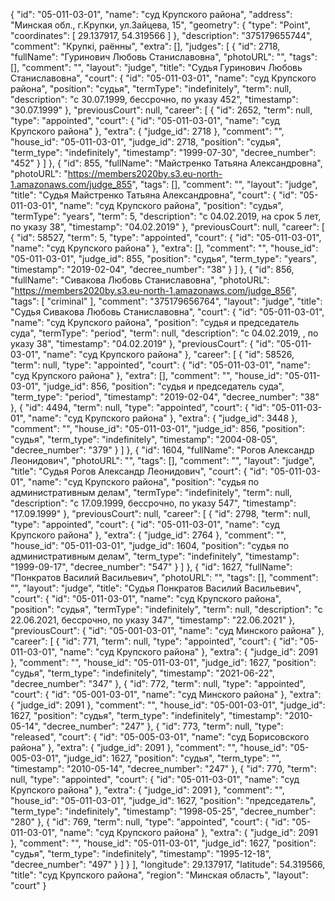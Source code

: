 {
    "id": "05-011-03-01",
    "name": "суд Крупского района",
    "address": "Минская обл., г.Крупки, ул.Зайцева, 15",
    "geometry": {
        "type": "Point",
        "coordinates": [
            29.137917,
            54.319566
        ]
    },
    "description": "375179655744",
    "comment": "Крупкі, раённы",
    "extra": [],
    "judges": [
        {
            "id": 2718,
            "fullName": "Гуринович Любовь Станиславовна",
            "photoURL": "",
            "tags": [],
            "comment": "",
            "layout": "judge",
            "title": "Судья Гуринович Любовь Станиславовна",
            "court": {
                "id": "05-011-03-01",
                "name": "суд Крупского района",
                "position": "судья",
                "termType": "indefinitely",
                "term": null,
                "description": "c 30.07.1999, бессрочно, по указу 452",
                "timestamp": "30.07.1999"
            },
            "previousCourt": null,
            "career": [
                {
                    "id": 2652,
                    "term": null,
                    "type": "appointed",
                    "court": {
                        "id": "05-011-03-01",
                        "name": "суд Крупского района"
                    },
                    "extra": {
                        "judge_id": 2718
                    },
                    "comment": "",
                    "house_id": "05-011-03-01",
                    "judge_id": 2718,
                    "position": "судья",
                    "term_type": "indefinitely",
                    "timestamp": "1999-07-30",
                    "decree_number": "452"
                }
            ]
        },
        {
            "id": 855,
            "fullName": "Майстренко Татьяна Александровна",
            "photoURL": "https://members2020by.s3.eu-north-1.amazonaws.com/judge_855",
            "tags": [],
            "comment": "",
            "layout": "judge",
            "title": "Судья Майстренко Татьяна Александровна",
            "court": {
                "id": "05-011-03-01",
                "name": "суд Крупского района",
                "position": "судья",
                "termType": "years",
                "term": 5,
                "description": "c 04.02.2019, на срок 5 лет, по указу 38",
                "timestamp": "04.02.2019"
            },
            "previousCourt": null,
            "career": [
                {
                    "id": 58527,
                    "term": 5,
                    "type": "appointed",
                    "court": {
                        "id": "05-011-03-01",
                        "name": "суд Крупского района"
                    },
                    "extra": [],
                    "comment": "",
                    "house_id": "05-011-03-01",
                    "judge_id": 855,
                    "position": "судья",
                    "term_type": "years",
                    "timestamp": "2019-02-04",
                    "decree_number": "38"
                }
            ]
        },
        {
            "id": 856,
            "fullName": "Сивакова Любовь Станиславовна",
            "photoURL": "https://members2020by.s3.eu-north-1.amazonaws.com/judge_856",
            "tags": [
                "criminal"
            ],
            "comment": "375179656764",
            "layout": "judge",
            "title": "Судья Сивакова Любовь Станиславовна",
            "court": {
                "id": "05-011-03-01",
                "name": "суд Крупского района",
                "position": "судья и председатель суда",
                "termType": "period",
                "term": null,
                "description": "c 04.02.2019, , по указу 38",
                "timestamp": "04.02.2019"
            },
            "previousCourt": {
                "id": "05-011-03-01",
                "name": "суд Крупского района"
            },
            "career": [
                {
                    "id": 58526,
                    "term": null,
                    "type": "appointed",
                    "court": {
                        "id": "05-011-03-01",
                        "name": "суд Крупского района"
                    },
                    "extra": [],
                    "comment": "",
                    "house_id": "05-011-03-01",
                    "judge_id": 856,
                    "position": "судья и председатель суда",
                    "term_type": "period",
                    "timestamp": "2019-02-04",
                    "decree_number": "38"
                },
                {
                    "id": 4494,
                    "term": null,
                    "type": "appointed",
                    "court": {
                        "id": "05-011-03-01",
                        "name": "суд Крупского района"
                    },
                    "extra": {
                        "judge_id": 3448
                    },
                    "comment": "",
                    "house_id": "05-011-03-01",
                    "judge_id": 856,
                    "position": "судья",
                    "term_type": "indefinitely",
                    "timestamp": "2004-08-05",
                    "decree_number": "379"
                }
            ]
        },
        {
            "id": 1604,
            "fullName": "Рогов Александр Леонидович",
            "photoURL": "",
            "tags": [],
            "comment": "",
            "layout": "judge",
            "title": "Судья Рогов Александр Леонидович",
            "court": {
                "id": "05-011-03-01",
                "name": "суд Крупского района",
                "position": "судья по административным делам",
                "termType": "indefinitely",
                "term": null,
                "description": "c 17.09.1999, бессрочно, по указу 547",
                "timestamp": "17.09.1999"
            },
            "previousCourt": null,
            "career": [
                {
                    "id": 2798,
                    "term": null,
                    "type": "appointed",
                    "court": {
                        "id": "05-011-03-01",
                        "name": "суд Крупского района"
                    },
                    "extra": {
                        "judge_id": 2764
                    },
                    "comment": "",
                    "house_id": "05-011-03-01",
                    "judge_id": 1604,
                    "position": "судья по административным делам",
                    "term_type": "indefinitely",
                    "timestamp": "1999-09-17",
                    "decree_number": "547"
                }
            ]
        },
        {
            "id": 1627,
            "fullName": "Понкратов Василий Васильевич",
            "photoURL": "",
            "tags": [],
            "comment": "",
            "layout": "judge",
            "title": "Судья Понкратов Василий Васильевич",
            "court": {
                "id": "05-011-03-01",
                "name": "суд Крупского района",
                "position": "судья",
                "termType": "indefinitely",
                "term": null,
                "description": "c 22.06.2021, бессрочно, по указу 347",
                "timestamp": "22.06.2021"
            },
            "previousCourt": {
                "id": "05-001-03-01",
                "name": "суд Минского района"
            },
            "career": [
                {
                    "id": 771,
                    "term": null,
                    "type": "appointed",
                    "court": {
                        "id": "05-011-03-01",
                        "name": "суд Крупского района"
                    },
                    "extra": {
                        "judge_id": 2091
                    },
                    "comment": "",
                    "house_id": "05-011-03-01",
                    "judge_id": 1627,
                    "position": "судья",
                    "term_type": "indefinitely",
                    "timestamp": "2021-06-22",
                    "decree_number": "347"
                },
                {
                    "id": 772,
                    "term": null,
                    "type": "appointed",
                    "court": {
                        "id": "05-001-03-01",
                        "name": "суд Минского района"
                    },
                    "extra": {
                        "judge_id": 2091
                    },
                    "comment": "",
                    "house_id": "05-001-03-01",
                    "judge_id": 1627,
                    "position": "судья",
                    "term_type": "indefinitely",
                    "timestamp": "2010-05-14",
                    "decree_number": "247"
                },
                {
                    "id": 773,
                    "term": null,
                    "type": "released",
                    "court": {
                        "id": "05-005-03-01",
                        "name": "суд Борисовского района"
                    },
                    "extra": {
                        "judge_id": 2091
                    },
                    "comment": "",
                    "house_id": "05-005-03-01",
                    "judge_id": 1627,
                    "position": "судья",
                    "term_type": "",
                    "timestamp": "2010-05-14",
                    "decree_number": "247"
                },
                {
                    "id": 770,
                    "term": null,
                    "type": "appointed",
                    "court": {
                        "id": "05-011-03-01",
                        "name": "суд Крупского района"
                    },
                    "extra": {
                        "judge_id": 2091
                    },
                    "comment": "",
                    "house_id": "05-011-03-01",
                    "judge_id": 1627,
                    "position": "председатель",
                    "term_type": "indefinitely",
                    "timestamp": "1998-05-25",
                    "decree_number": "280"
                },
                {
                    "id": 769,
                    "term": null,
                    "type": "appointed",
                    "court": {
                        "id": "05-011-03-01",
                        "name": "суд Крупского района"
                    },
                    "extra": {
                        "judge_id": 2091
                    },
                    "comment": "",
                    "house_id": "05-011-03-01",
                    "judge_id": 1627,
                    "position": "судья",
                    "term_type": "indefinitely",
                    "timestamp": "1995-12-18",
                    "decree_number": "497"
                }
            ]
        }
    ],
    "longitude": 29.137917,
    "latitude": 54.319566,
    "title": "суд Крупского района",
    "region": "Минская область",
    "layout": "court"
}